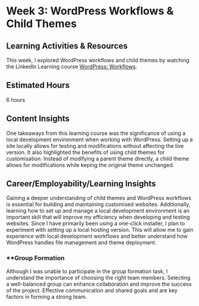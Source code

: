 # **Week 3: WordPress Workflows & Child Themes**

## **Learning Activities & Resources**  
This week, I explored WordPress workflows and child themes by watching the LinkedIn Learning course [WordPress: Workflows](https://www.linkedin.com/learning/wordpress-workflows-2015/adding-your-new-child-theme-to-a-live-site-on-the-web?autoSkip=true&resume=false&u=2223545). 

## **Estimated Hours**  
6 hours

## **Content Insights**  
One takeaways from this learning course was the significance of using a local development environment when working with WordPress. Setting up a site locally allows for testing and modifications without affecting the live version. It also highlighted the benefits of using child themes for customisation. Instead of modifying a parent theme directly, a child theme allows for modifications while keping the original theme unchanged.  


## **Career/Employability/Learning Insights**  
Gaining a deeper understanding of child themes and WordPress workflows is essential for building and maintaining customised websites. Additionally, learning how to set up and manage a local development environment is an important skill that will improve my efficiency when developing and testing websites. Since I have primarily been using a one-click installer, I plan to experiment with setting up a local hosting version. This will allow me to gain experience with local development workflows and better understand how WordPress handles file management and theme deployment.  

### **Group Formation
Although I was unable to participate in the group formation task, I understand the importance of choosing the right team members. Selecting a well-balanced group can enhance collaboration and improve the success of the project. Effective communication and shared goals and are key factors in forming a strong team.

